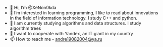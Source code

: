 - 👋 Hi, I’m @XeNon0kda
- 👀 I’m interested in learning programming, I like to read about innovations in the field of information technology. I study C++ and python.
- 🌱 I am currently studying algorithms and data structures. I study algorithm trees
- 💞️ I want to cooperate with Yandex, an IT giant in my country
- 📫 How to reach me - andre19082004@ya.ru
